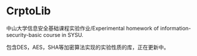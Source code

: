 # CrptoLib
中山大学信息安全基础课程实验作业/Experimental homework of information-security-basic course in SYSU.

包含DES，AES，SHA等加密算法实现的实验性质的库，正在更新中。
